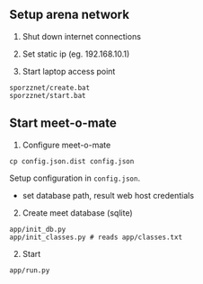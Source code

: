 
Setup arena network
-------------------

1. Shut down internet connections

2. Set static ip (eg. 192.168.10.1)

3. Start laptop access point
```shell
sporzznet/create.bat
sporzznet/start.bat
```


Start meet-o-mate
-----------------

1. Configure meet-o-mate
```shell
cp config.json.dist config.json
```

Setup configuration in `config.json`.
 - set database path, result web host credentials

2. Create meet database (sqlite)
```shell
app/init_db.py
app/init_classes.py # reads app/classes.txt
```

2. Start
```
app/run.py
```
